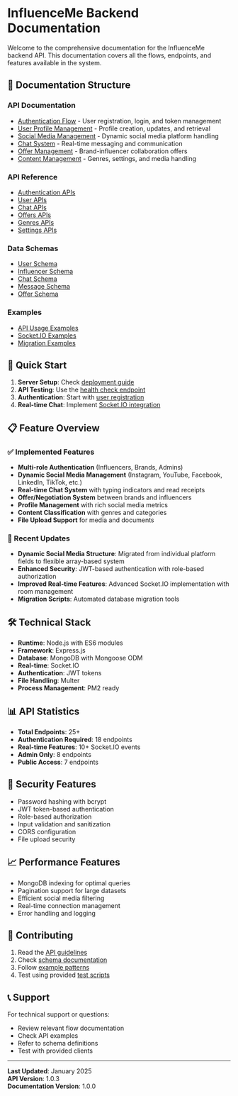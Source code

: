 # InfluenceMe Backend Documentation

Welcome to the comprehensive documentation for the InfluenceMe backend API. This documentation covers all the flows, endpoints, and features available in the system.

## 📁 Documentation Structure

### API Documentation
- [Authentication Flow](./flows/authentication.md) - User registration, login, and token management
- [User Profile Management](./flows/user-profile.md) - Profile creation, updates, and retrieval
- [Social Media Management](./flows/social-media.md) - Dynamic social media platform handling
- [Chat System](./flows/chat-system.md) - Real-time messaging and communication
- [Offer Management](./flows/offer-management.md) - Brand-influencer collaboration offers
- [Content Management](./flows/content-management.md) - Genres, settings, and media handling

### API Reference
- [Authentication APIs](./api/authentication.md)
- [User APIs](./api/users.md)
- [Chat APIs](./api/chat.md)
- [Offers APIs](./api/offers.md)
- [Genres APIs](./api/genres.md)
- [Settings APIs](./api/settings.md)

### Data Schemas
- [User Schema](./schemas/user.md)
- [Influencer Schema](./schemas/influencer.md)
- [Chat Schema](./schemas/chat.md)
- [Message Schema](./schemas/message.md)
- [Offer Schema](./schemas/offer.md)

### Examples
- [API Usage Examples](./examples/api-usage.md)
- [Socket.IO Examples](./examples/socket-io.md)
- [Migration Examples](./examples/migration.md)

## 🚀 Quick Start

1. **Server Setup**: Check [deployment guide](../DEPLOYMENT_GUIDE.md)
2. **API Testing**: Use the [health check endpoint](./api/health.md)
3. **Authentication**: Start with [user registration](./flows/authentication.md#registration)
4. **Real-time Chat**: Implement [Socket.IO integration](./flows/chat-system.md#socket-io-integration)

## 📋 Feature Overview

### ✅ Implemented Features

- **Multi-role Authentication** (Influencers, Brands, Admins)
- **Dynamic Social Media Management** (Instagram, YouTube, Facebook, LinkedIn, TikTok, etc.)
- **Real-time Chat System** with typing indicators and read receipts
- **Offer/Negotiation System** between brands and influencers
- **Profile Management** with rich social media metrics
- **Content Classification** with genres and categories
- **File Upload Support** for media and documents

### 🔄 Recent Updates

- **Dynamic Social Media Structure**: Migrated from individual platform fields to flexible array-based system
- **Enhanced Security**: JWT-based authentication with role-based authorization
- **Improved Real-time Features**: Advanced Socket.IO implementation with room management
- **Migration Scripts**: Automated database migration tools

## 🛠 Technical Stack

- **Runtime**: Node.js with ES6 modules
- **Framework**: Express.js
- **Database**: MongoDB with Mongoose ODM
- **Real-time**: Socket.IO
- **Authentication**: JWT tokens
- **File Handling**: Multer
- **Process Management**: PM2 ready

## 📊 API Statistics

- **Total Endpoints**: 25+
- **Authentication Required**: 18 endpoints
- **Real-time Features**: 10+ Socket.IO events
- **Admin Only**: 8 endpoints
- **Public Access**: 7 endpoints

## 🔐 Security Features

- Password hashing with bcrypt
- JWT token-based authentication
- Role-based authorization
- Input validation and sanitization
- CORS configuration
- File upload security

## 📈 Performance Features

- MongoDB indexing for optimal queries
- Pagination support for large datasets
- Efficient social media filtering
- Real-time connection management
- Error handling and logging

## 🤝 Contributing

1. Read the [API guidelines](./api/guidelines.md)
2. Check [schema documentation](./schemas/)
3. Follow [example patterns](./examples/)
4. Test using provided [test scripts](../test-chat-client.js)

## 📞 Support

For technical support or questions:
- Review relevant flow documentation
- Check API examples
- Refer to schema definitions
- Test with provided clients

---

**Last Updated**: January 2025  
**API Version**: 1.0.3  
**Documentation Version**: 1.0.0
